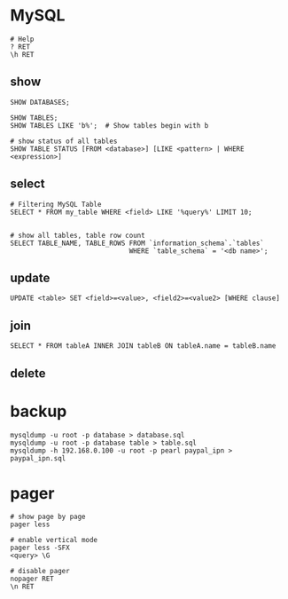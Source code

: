 MySQL
=====

    # Help
    ? RET
    \h RET

show
----

    SHOW DATABASES;

    SHOW TABLES;
    SHOW TABLES LIKE 'b%';  # Show tables begin with b

    # show status of all tables
    SHOW TABLE STATUS [FROM <database>] [LIKE <pattern> | WHERE <expression>]


select
------

    # Filtering MySQL Table
    SELECT * FROM my_table WHERE <field> LIKE '%query%' LIMIT 10;


    # show all tables, table row count
    SELECT TABLE_NAME, TABLE_ROWS FROM `information_schema`.`tables`
                                  WHERE `table_schema` = '<db name>';


update
-----

    UPDATE <table> SET <field>=<value>, <field2>=<value2> [WHERE clause]


join
----

    SELECT * FROM tableA INNER JOIN tableB ON tableA.name = tableB.name


delete
-----

backup
======

    mysqldump -u root -p database > database.sql
    mysqldump -u root -p database table > table.sql
    mysqldump -h 192.168.0.100 -u root -p pearl paypal_ipn > paypal_ipn.sql


pager
=====

    # show page by page
    pager less

    # enable vertical mode
    pager less -SFX
    <query> \G

    # disable pager
    nopager RET
    \n RET
